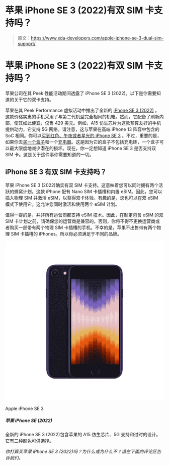 # 苹果 iPhone SE 3 (2022)有双 SIM 卡支持吗？

> 原文：<https://www.xda-developers.com/apple-iphone-se-3-dual-sim-support/>

# 苹果 iPhone SE 3 (2022)有双 SIM 卡支持吗？

苹果公司在其 Peek 性能活动期间透露了 iPhone SE 3 (2022)。以下是你需要知道的关于它的双卡支持。

苹果在其 Peek Performance 虚拟活动中推出了全新的 [iPhone SE 3 (2022)](https://www.xda-developers.com/apple-iphone-se-3-review/) 。这款价格实惠的手机采用了与第二代机型完全相同的机箱。然而，它配备了刷新内部，使其如此便宜，仅售 429 美元。例如，A15 仿生芯片为这款预算友好的手机提供动力，它支持 5G 网络。请注意，这与苹果在高端 iPhone 13 阵容中包含的 SoC 相同。你可以[买到红色、午夜或者星光的 iPhone SE 3](https://www.xda-developers.com/best-apple-iphone-se-3-deals/) 。不过，重要的是，如果你去[买一个盒子](https://www.xda-developers.com/best-apple-iphone-se-3-cases/)和一个[充电器](https://www.xda-developers.com/best-apple-iphone-se-3-chargers/)。这是因为它的盒子不包括充电砖，一个盒子可以最大限度地减少潜在的损坏。现在，你一定想知道 iPhone SE 3 是否支持双 SIM 卡。这是关于这件事你需要知道的一切。

## iPhone SE 3 有双 SIM 卡支持吗？

苹果 iPhone SE 3 (2022)确实有双 SIM 卡支持。这意味着您可以同时拥有两个活跃的蜂窝计划。这款 iPhone 配有 Nano SIM 卡插槽和内置 eSIM。因此，您可以插入物理 SIM 并激活 eSIM，以获得双卡体验。有趣的是，您也可以在双 eSIM 模式下使用它。这允许您同时激活和使用两个 eSIM 计划。

值得一提的是，并非所有运营商都支持 eSIM 技术。因此，在制定包含 eSIM 的双 SIM 卡计划之前，请确保您的运营商是兼容的。否则，你将不得不更换运营商或者购买一部带有两个物理 SIM 卡插槽的手机。不幸的是，苹果不出售带有两个物理 SIM 卡插槽的 iPhones。所以你必须满足于不同的品牌。

 <picture>![The mid-range iPhone SE 3 (2022) packs Apple's A15 Bionic chip, 5G support, and a classic design. It is available in three finishes to choose from.](img/b322ddc3464f1c39168cee41e0ba7c17.png)</picture> 

Apple iPhone SE 3

##### 苹果 iPhone SE (2022)

全新的 iPhone SE 3 (2022)包含苹果的 A15 仿生芯片、5G 支持和过时的设计。它有三种颜色可供选择。

*你打算买苹果 iPhone SE 3 (2022)吗？为什么或为什么不？请在下面的评论区告诉我们。*